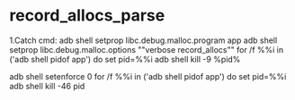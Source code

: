 # record_allocs_parse

1.Catch cmd:
adb shell setprop libc.debug.malloc.program app
adb shell setprop libc.debug.malloc.options "\"verbose record_allocs\""
for /f %%i in ('adb shell pidof app') do set pid=%%i
adb shell kill -9 %pid%

adb shell setenforce 0
for /f %%i in ('adb shell pidof app') do set pid=%%i
adb shell kill -46 pid
